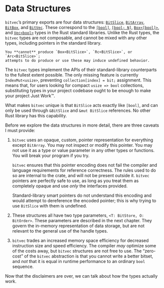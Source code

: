 # Data Structures

`bitvec`’s primary exports are four data structures: [`BitSlice`], [`BitArray`],
[`BitBox`], and [`BitVec`]. These correspond to the [`[bool]`][slice],
[`[bool; N]`][array], [`Box<[bool]>`][boxed], and [`Vec<bool>`] types in the
Rust standard libraries. Unlike the Rust types, the `bitvec` types are not
composable, and cannot be mixed with any other types, including pointers in the
standard library.

```admonish danger
You **cannot** produce `Box<BitSlice>`, `Rc<BitSlice>`, or `Arc<BitSlice>`;
attempts to do produce or use these may induce undefined behavior.
```

The `bitvec` types implement the APIs of their standard-library counterparts to
the fullest extent possible. The only missing feature is currently
`IndexMut<usize>`, preventing `collection[index] = bit;` assignment. This means
that, for users looking for compact `usize => bool` collections, substituting
types in your project codebase ought to be enough to make your project Just
Work™️.

<!--- Is there a reason there's an early return on each of these lines?--->

What makes `bitvec` unique is that `BitSlice` acts exactly like `[bool]`, and can only be used
through `&BitSlice` and `&mut BitSlice` references. No other Rust library has this capability.

Before we explore the data structures in more detail, there are three caveats I
must provide:

1. `bitvec` uses an opaque, custom, pointer representation for everything except
   `BitArray`. You may not inspect or modify this pointer. You may not use it as
   a type or value parameter in any other types or functions. You will break
   your program if you try.

   `bitvec` ensures that this pointer encoding does not fail the compiler and
   language requirements for reference correctness. The rules used to do so are
   internal to the crate, and will not be present outside it. `bitvec` pointers
   are perfectly safe to use, as long as you treat them as completely opaque and
   use *only* the interfaces provided.

   Standard-library smart pointers do not understand this encoding and would
   attempt to dereference the encoded pointer; this is why trying to use
   `BitSlice` with them is undefined.

1. These structures all have two type parameters, `<T: BitStore, O: BitOrder>`.
   These parameters are described in the next chapter. They govern the in-memory
   representation of data storage, but are not relevant to the general use of the
   handle types.

1. `bitvec` trades an increased memory space efficiency for decreased
   instruction size and speed efficiency. The compiler *may* optimize some of
   the costs away, but `bitvec` structures are not free to use. The “zero-cost”
   of the `bitvec` abstraction is that you cannot write a better bitset, and
   *not* that it is equal in runtime performance to an ordinary `bool` sequence.

Now that the disclaimers are over, we can talk about how the types actually
work.

[`BitArray`]: https://docs.rs/bitvec/latest/bitvec/array/struct.BitArray.html
[`BitBox`]: https://docs.rs/bitvec/latest/bitvec/boxed/struct.BitBox.html
[`BitSlice`]: https://docs.rs/bitvec/latest/bitvec/slice/struct.BitSlice.html
[`BitVec`]: https://docs.rs/bitvec/latest/bitvec/vec/struct.BitVec.html
[`Vec<bool>`]: https://doc.rust-lang.org/stable/alloc/vec/struct.Vec.html
[array]: https://doc.rust-lang.org/stable/std/primitive.array.html
[boxed]: https://doc.rust-lang.org/stable/alloc/boxed/struct.Box.html
[slice]: https://doc.rust-lang.org/stable/std/primitive.slice.html
